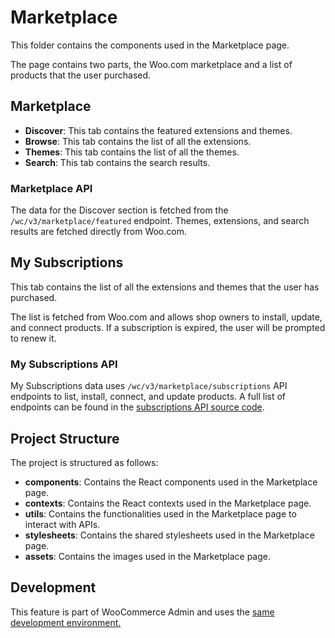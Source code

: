 # Marketplace

This folder contains the components used in the Marketplace page.

The page contains two parts, the Woo.com marketplace and a list of products that the user purchased.

## Marketplace

- **Discover**: This tab contains the featured extensions and themes.
- **Browse**: This tab contains the list of all the extensions.
- **Themes**: This tab contains the list of all the themes.
- **Search**: This tab contains the search results.

### Marketplace API

The data for the Discover section is fetched from the `/wc/v3/marketplace/featured` endpoint.
Themes, extensions, and search results are fetched directly from Woo.com.

## My Subscriptions

This tab contains the list of all the extensions and themes that the user has purchased.

The list is fetched from Woo.com and allows shop owners to install, update, and connect products.
If a subscription is expired, the user will be prompted to renew it.

### My Subscriptions API

My Subscriptions data uses `/wc/v3/marketplace/subscriptions` API endpoints to list, install, connect, and update products.
A full list of endpoints can be found in the [subscriptions API source code](/plugins/woocommerce/includes/admin/helper/class-wc-helper-subscriptions-api.php).

## Project Structure

The project is structured as follows:

- **components**: Contains the React components used in the Marketplace page.
- **contexts**: Contains the React contexts used in the Marketplace page.
- **utils**: Contains the functionalities used in the Marketplace page to interact with APIs.
- **stylesheets**: Contains the shared stylesheets used in the Marketplace page.
- **assets**: Contains the images used in the Marketplace page.

## Development

This feature is part of WooCommerce Admin and uses the [same development environment.](/plugins/woocommerce-admin/README.md)
